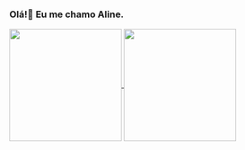 ### Olá!👋 Eu me chamo Aline.

<!--
**alineapalves/alineapalves** is a ✨ _special_ ✨ repository because its `README.md` (this file) appears on your GitHub profile.

Here are some ideas to get you started:

- 🔭 I’m currently working on ...
- 🌱 I’m currently learning ...
- 👯 I’m looking to collaborate on ...
- 🤔 I’m looking for help with ...
- 💬 Ask me about ...
- 📫 How to reach me: ...
- 😄 Pronouns: ...
- ⚡ Fun fact: ...
-->


<a href="https://github.com/alineapalves/github-readme-stats">
  <img height=200 align="center" src="https://github-readme-stats.vercel.app/api?username=alineapalves" />
</a>
<a href="https://github.com/alineapalves/convoychat">
  <img height=200 align="center" src="https://github-readme-stats.vercel.app/api/top-langs?username=alineapalves&layout=compact&langs_count=8&card_width=320" />
</a>
